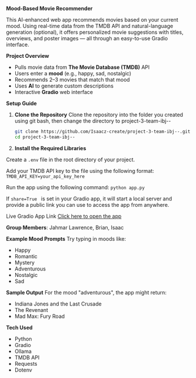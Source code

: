 **Mood-Based Movie Recommender**

This AI-enhanced web app recommends movies based on your current mood. Using real-time data from the TMDB API and natural-language generation (optional), 
it offers personalized movie suggestions with titles, overviews, and poster images — all through an easy-to-use Gradio interface.

**Project Overview**

- Pulls movie data from **The Movie Database (TMDB)** API  
- Users enter a **mood** (e.g., happy, sad, nostalgic)  
- Recommends 2–3 movies that match that mood  
- Uses **AI** to generate custom descriptions  
- Interactive **Gradio** web interface  

**Setup Guide**

1. **Clone the Repository**
   Clone the repository into the folder you created using git bash, then change the directory to project-3-team-ibj-- 
   ```bash
   git clone https://github.com/Isaacz-create/project-3-team-ibj--.git
   cd project-3-team-ibj--

3. **Install the Required Libraries**

Create a ```.env``` file in the root directory of your project.

Add your TMDB API key to the file using the following format:
```TMDB_API_KEY=your_api_key_here```

Run the app using the following command:
```python app.py```

If ```share=True ``` is set in your Gradio app, it will start a local server and provide a public link you can use to access the app from anywhere.

 Live Gradio App Link
[Click here to open the app](https://cb39c8fa04527f8f5d.gradio.live)

**Group Members**:
Jahmar Lawrence,
Brian,
Isaac

**Example Mood Prompts**
Try typing in moods like:

- Happy
- Romantic
- Mystery
- Adventurous
- Nostalgic
- Sad

**Sample Output**
For the mood "adventurous", the app might return:

- Indiana Jones and the Last Crusade
- The Revenant
- Mad Max: Fury Road

**Tech Used**
- Python
- Gradio
- Ollama
- TMDB API
- Requests
- Dotenv

